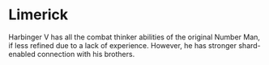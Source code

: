 # Limerick
Harbinger V has all the combat thinker abilities of the original Number Man, if less refined due to a lack of experience. However, he has stronger shard-enabled connection with his brothers.
